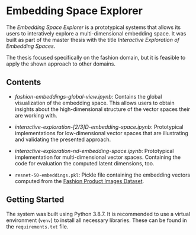 # Embedding Space Explorer

The _Embedding Space Explorer_ is a prototypical systems that allows its users to interatively explore a multi-dimensional embedding space.
It was built as part of the master thesis with the title _Interactive Exploration of Embedding Spaces_.

The thesis focused specifically on the fashion domain, but it is feasible to apply the shown approach to other domains.

## Contents

* _fashion-embeddings-global-view.ipynb_: Contains the global visualization of the embedding space. This allows users to obtain insights about the high-dimensional structure of the vector spaces their are working with. 

* _interactive-exploration-[2/3]D-embedding-space.ipynb_: Prototypical implementations for low-dimensional vector spaces that are illustrating and validating the presented approach.

* _interactive-exploration-nd-embedding-space.ipynb_: Prototypical implementation for multi-dimensional vector spaces. Containing the code for evaluation the computed latent dimensions, too.

* `resnet-50-embeddings.pkl`: Pickle file containing the embedding vectors computed from the [Fashion Product Images Dataset](https://www.kaggle.com/paramaggarwal/fashion-product-images-dataset).

## Getting Started

The system was built using Python 3.8.7. It is recommended to use a virtual environment (`venv`) to install all necessary libraries. These can be found in the `requirements.txt` file.
